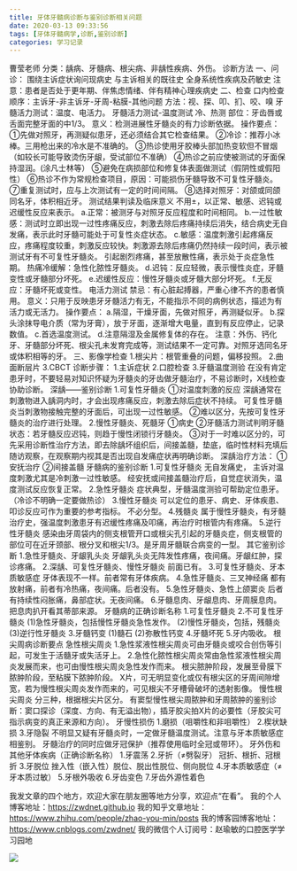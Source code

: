 ```yaml
---
title: 牙体牙髓病诊断与鉴别诊断相关问题
date: 2020-03-13 09:33:56
tags: [牙体牙髓病学,诊断,鉴别诊断]
categories: 学习记录
---
```

曹莹老师
分类：龋病、牙髓病、根尖病、非龋性疾病、外伤。
诊断方法
一、问诊：
围绕主诉症状询问现病史
与主诉相关的既往史
全身系统性疾病及药敏史
注意：患者是否处于更年期、伴焦虑情绪、伴有精神心理疾病史
二、检查
口内检查顺序：主诉牙-非主诉牙-牙周-粘膜-其他问题
方法：视、探、叩、扪、咬、嗅
牙髓活力测试：温度、电活力。
牙髓活力测试-温度测试
冷、热测
部位：牙齿唇或舌面完整牙面的中1/3。
意义：检测进展性牙髓炎的有力诊断依据。
操作要点：
①先做对照牙，再测疑似患牙，还必须结合其它检查结果。
②冷诊：推荐小冰棒。三用枪出来的冷水是不准确的。
③热诊使用牙胶棒头部加热变软但不冒烟（如较长可能导致烫伤牙龈，受试部位不准确）
④热诊之前应使被测试的牙面保持湿润。(涂凡士林等）
⑤避免在病损部位和修复体表面做测试（假阴性或假阳性）
⑥热诊不作为常规检查项目，原因：可能损伤牙髓导致不可复性牙髓炎。
⑦重复测试时，应与上次测试有一定的时间间隔。
⑧选择对照牙：对颌或同颌同名牙，体积相近牙。
测试结果判读及临床意义
不用±，以正常、敏感、迟钝或迟缓性反应来表示。
a.正常：被测牙与对照牙反应程度和时间相同。
b.一过性敏感：测试时立即出现一过性疼痛反应，刺激去除后疼痛持续后消失，结合病史无自发痛，表示此时牙髓可能处于可复性炎症状态。
c.敏感：温度刺激引起疼痛反应，疼痛程度较重，刺激反应较快。刺激源去除后疼痛仍然持续一段时间，表示被测试牙有不可复性牙髓炎。
引起剧烈疼痛，甚至放散性痛，表示处于炎症急性期。
热痛冷缓解：急性化脓性牙髓炎。
d.迟钝：反应轻微，表示慢性炎症，牙髓变性或牙髓部分坏死。
e.迟缓性反应：慢性牙髓炎或牙髓大部分坏死。
f.无反应：牙髓坏死或变性。
电活力测试
禁忌：有心脏起搏器，严重心律不齐的患者慎用。
意义：只用于反映患牙牙髓活力有无，不能指示不同的病例状态，描述为有活力或无活力。
操作要点：
a.隔湿，干燥牙面，先做对照牙，再测疑似牙。
b.探头涂抹导电介质（常为牙膏），放于牙面，逐渐增大电量，直到有反应停止，记录数值。
c.首选温度测试。
d.注意隔湿及金属修复体的存在。
注意：外伤、钙化牙、牙髓部分坏死、根尖孔未发育完成等，测试结果不一定可靠。对照牙选同名牙或体积相等的牙。
三、影像学检查
1.根尖片：根管重叠的问题，偏移投照。
2.曲面断层片
3.CBCT
诊断步骤：
1.主诉症状
2.口腔检查
3.牙髓温度测验
在没有肯定患牙时，不要轻易对知识怀疑为牙髓炎的牙齿做牙髓治疗，不易诊断时，X线检查协助诊断。
深龋——鉴别诊断
1.可复性牙髓炎
①对温度刺激的反应
深龋通常在刺激物进入龋洞内时，才会出现疼痛反应，刺激去除后症状不持续。
可复性牙髓炎当刺激物接触完整的牙面后，可出现一过性敏感。
②难以区分，先按可复性牙髓炎的治疗进行处理。
2.慢性牙髓炎、死髓牙
①病史
②牙髓活力测试判明牙髓状态：若牙髓反应迟钝，则趋于慢性闭锁行牙髓炎。
③对于一时难以区分的，可先采用诊断性治疗方法，即去除龋坏组织后，间接盖髓，垫底，临时性材料充填后随访观察，在观察期内视其是否出现自发痛症状再明确诊断。
深龋治疗方法：
①安抚治疗
②间接盖髓
牙髓病的鉴别诊断
1.可复性牙髓炎
无自发痛史，
主诉对温度刺激尤其是冷刺激一过性敏感。
经安抚或间接盖髓治疗后，自觉症状消失，温度测试反应恢复正常。
2.急性牙髓炎
症状典型，牙髓温度测验可帮助定位患牙。（冷诊不明确一定要做热诊）
3.慢性牙髓炎
可以定位的患牙、病史、牙体疾患、叩诊反应可作为重要的参考指标。
不必分型。
4.残髓炎
属于慢性牙髓炎，有牙髓治疗史，强温度刺激患牙有迟缓性疼痛及叩痛，再治疗时根管内有疼痛。
5.逆行性牙髓炎
感染由牙周袋内的侧支根管开口或根尖孔引起的牙髓炎症，侧支根管的部位可在近牙颈部、根分叉和根尖1/3。是牙周牙髓联合病变的一型。
其它鉴别诊断
1.急性牙髓炎、牙龈乳头炎
牙龈乳头炎无阵发性疼痛，夜间痛。牙龈红肿，探诊疼痛。
2.深龋、可复性牙髓炎、慢性牙髓炎
前面已有。
3.可复性牙髓炎、牙本质敏感症
牙体表现不一样。前者常有牙体疾病。
4.急性牙髓炎、三叉神经痛
都有放射痛，前者有冷热痛，夜间痛。后者没有。
5.急性牙髓炎、急性上颌窦炎
后者有持续性闷胀痛，鼻部症状。无夜间痛。
6.牙髓息肉、牙龈息肉、牙周膜息肉。
把息肉扒开看其蒂部来源。
牙髓病的正确诊断名称
1.可复性牙髓炎
2.不可复性牙髓炎
(1)急性牙髓炎，包括慢性牙髓炎急性发作。
(2)慢性牙髓炎，包括，残髓炎
(3)逆行性牙髓炎
3.牙髓钙变
(1)髓石
(2)弥散性钙变
4.牙髓坏死
5.牙内吸收。
根尖周病诊断要点
急性根尖周炎
1.急性浆液性根尖周炎可由牙髓炎或咬合创伤等引起，可发生于活髓牙或失活牙上。
2.急性化脓性根尖周炎常由急性浆液性根尖周炎发展而来，也可由慢性根尖周炎急性发作而来。
根尖脓肿阶段，发展至骨膜下脓肿阶段，至粘膜下脓肿阶段。
X片，可无明显变化或仅有根尖区的牙周间隙增宽，若为慢性根尖周炎发作而来的，可见根尖不牙槽骨破坏的透射影像。
慢性根尖周炎
分三种，根据根尖片区分。
有窦型慢性根尖周脓肿和牙周脓肿的鉴别诊断：窦口探诊（深度、方向、有无溢出物），插牙胶尖拍X片的必要性（牙胶尖可指示病变的真正来源和方向）。
牙慢性损伤
1.磨损（咀嚼性和非咀嚼性）
2.楔状缺损
3.牙隐裂
不明显又疑有牙髓炎时，一定做牙髓温度测试。注意与牙本质敏感症相鉴别。
牙髓治疗的同时应做牙冠保护（推荐使用临时全冠或带环）。
牙外伤和其他牙体疾病（正确诊断名称）
1.牙震荡
2.牙折（≠劈裂牙）
冠折、根折、冠根折
3.牙脱位
挫入性（嵌入性）脱位、脱出性脱位、侧向脱位
4.牙本质敏感症（≠牙本质过敏）
5.牙根外吸收
6.牙齿变色
7.牙齿外源性着色


我发文章的四个地方，欢迎大家在朋友圈等地方分享，欢迎点“在看”。
我的个人博客地址：https://zwdnet.github.io
我的知乎文章地址： https://www.zhihu.com/people/zhao-you-min/posts
我的博客园博客地址： https://www.cnblogs.com/zwdnet/
我的微信个人订阅号：赵瑜敏的口腔医学学习园地


![](https://zymblog-1258069789.cos.ap-chengdu.myqcloud.com/other/wx.jpg)